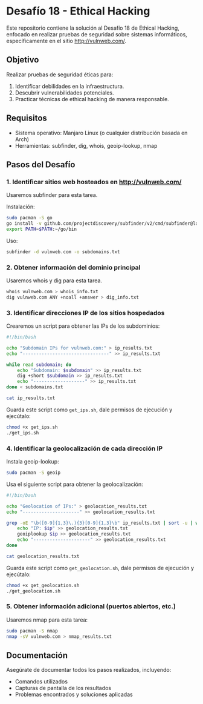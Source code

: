 # Desafío 18 - Ethical Hacking

Este repositorio contiene la solución al Desafío 18 de Ethical Hacking, enfocado en realizar pruebas de seguridad sobre sistemas informáticos, específicamente en el sitio http://vulnweb.com/.

## Objetivo

Realizar pruebas de seguridad éticas para:
1. Identificar debilidades en la infraestructura.
2. Descubrir vulnerabilidades potenciales.
3. Practicar técnicas de ethical hacking de manera responsable.

## Requisitos

- Sistema operativo: Manjaro Linux (o cualquier distribución basada en Arch)
- Herramientas: subfinder, dig, whois, geoip-lookup, nmap

## Pasos del Desafío

### 1. Identificar sitios web hosteados en http://vulnweb.com/

Usaremos subfinder para esta tarea.

Instalación:
```bash
sudo pacman -S go
go install -v github.com/projectdiscovery/subfinder/v2/cmd/subfinder@latest
export PATH=$PATH:~/go/bin
```

Uso:
```bash
subfinder -d vulnweb.com -o subdomains.txt
```

### 2. Obtener información del dominio principal

Usaremos whois y dig para esta tarea.

```bash
whois vulnweb.com > whois_info.txt
dig vulnweb.com ANY +noall +answer > dig_info.txt
```

### 3. Identificar direcciones IP de los sitios hospedados

Crearemos un script para obtener las IPs de los subdominios:

```bash
#!/bin/bash

echo "Subdomain IPs for vulnweb.com:" > ip_results.txt
echo "--------------------------------" >> ip_results.txt

while read subdomain; do
    echo "Subdomain: $subdomain" >> ip_results.txt
    dig +short $subdomain >> ip_results.txt
    echo "-------------------" >> ip_results.txt
done < subdomains.txt

cat ip_results.txt
```

Guarda este script como `get_ips.sh`, dale permisos de ejecución y ejecútalo:

```bash
chmod +x get_ips.sh
./get_ips.sh
```

### 4. Identificar la geolocalización de cada dirección IP

Instala geoip-lookup:

```bash
sudo pacman -S geoip
```

Usa el siguiente script para obtener la geolocalización:

```bash
#!/bin/bash

echo "Geolocation of IPs:" > geolocation_results.txt
echo "---------------------" >> geolocation_results.txt

grep -oE "\b([0-9]{1,3}\.){3}[0-9]{1,3}\b" ip_results.txt | sort -u | while read ip; do
    echo "IP: $ip" >> geolocation_results.txt
    geoiplookup $ip >> geolocation_results.txt
    echo "---------------------" >> geolocation_results.txt
done

cat geolocation_results.txt
```

Guarda este script como `get_geolocation.sh`, dale permisos de ejecución y ejecútalo:

```bash
chmod +x get_geolocation.sh
./get_geolocation.sh
```

### 5. Obtener información adicional (puertos abiertos, etc.)

Usaremos nmap para esta tarea:

```bash
sudo pacman -S nmap
nmap -sV vulnweb.com > nmap_results.txt
```

## Documentación

Asegúrate de documentar todos los pasos realizados, incluyendo:
- Comandos utilizados
- Capturas de pantalla de los resultados
- Problemas encontrados y soluciones aplicadas

